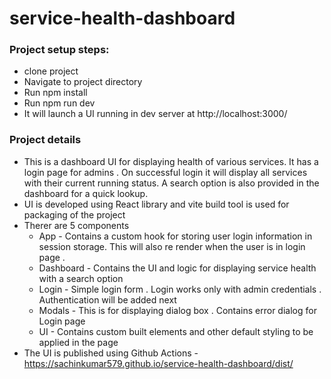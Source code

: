 # service-health-dashboard

### Project setup steps:
- clone project 
- Navigate to project directory 
- Run npm install
- Run npm run dev
- It will launch a UI running in dev server at http://localhost:3000/
  
### Project details
- This is a dashboard UI for displaying health of various services. It has a login page for admins . On successful login it will display all services
 with their current running status. A search option is also provided in the dashboard for a quick lookup.   
- UI is developed using React library and vite build tool is used for packaging of the project  
- Therer are 5 components 
  - App - Contains a custom hook for storing user login information in session storage. This will also re render when the user is in login page .  
  - Dashboard - Contains the UI and logic for displaying service health with a search option  
  - Login - Simple login form . Login works only with admin credentials . Authentication will be added next  
  - Modals - This is for displaying dialog box . Contains error dialog for Login page
  - UI - Contains custom built elements and other default styling to be applied in the page
- The UI is published using Github Actions - https://sachinkumar579.github.io/service-health-dashboard/dist/ 
